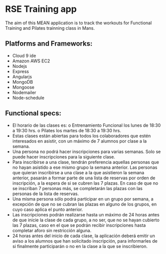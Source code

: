 # RSE Training app

The aim of this MEAN application is to track the workouts for Functional Training and Pilates trainning class in Mans.

## Platforms and Frameworks: 
- Cloud 9 ide 
- Amazon AWS EC2 
- Nodejs 
- Express 
- Angularjs 
- MongoDB 
- Mongoose 
- Nodemailer 
- Node-schedule

## Functional specs: 
- El horario de las clases es: o Entrenamiento Funcional los lunes de 18:30 a 19:30 hrs. o Pilates los martes de 18:30 a 19:30 hrs. 
- Estas clases están abiertas para todos los colaboradores que estén interesados en asistir, con un máximo de 7 alumnos por clase a la semana. 
- Una persona no podrá hacer inscripciones para varias semanas. Solo se puede hacer inscripciones para la siguiente clase. 
- Para inscribirse a una clase, tendrán preferencia aquellas personas que no hayan asistido a ese mismo grupo la semana anterior. Las personas que quieran inscribirse a una clase a la que asistieron la semana anterior, pasarán a formar parte de una lista de reservas por orden de inscripción, a la espera de si se cubren las 7 plazas. En caso de que no se inscriban 7 personas más, se completarán las plazas con las personas de la lista de reservas. 
- Una misma persona sólo podrá participar en un grupo por semana, a excepción de que no se cubran las plazas en alguno de los grupos, en cuyo caso aplica el punto anterior. 
- Las inscripciones podrán realizarse hasta un máximo de 24 horas antes de que inicie la clase de cada grupo, a no ser, que no se hayan cubierto las 7 plazas, caso en el que se podrán recibir inscripciones hasta completar aforo sin restricción alguna. 
- 24 horas antes del inicio de cada clase, la aplicación deberá emitir un aviso a los alumnos que han solicitado inscripción, para informarles de si finalmente participarán o no en la clase a la que se inscribieron.
